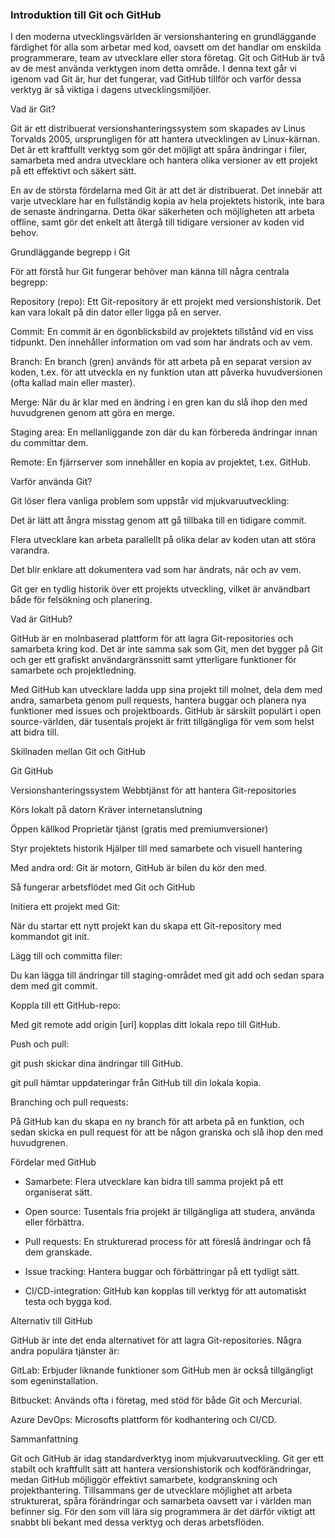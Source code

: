 ### **Introduktion till Git och GitHub**

I den moderna utvecklingsvärlden är versionshantering en grundläggande färdighet för alla som arbetar med kod, oavsett om det handlar om enskilda programmerare, team av utvecklare eller stora företag. Git och GitHub är två av de mest använda verktygen inom detta område. I denna text går vi igenom vad Git är, hur det fungerar, vad GitHub tillför och varför dessa verktyg är så viktiga i dagens utvecklingsmiljöer.



Vad är Git?

Git är ett distribuerat versionshanteringssystem som skapades av Linus Torvalds 2005, ursprungligen för att hantera utvecklingen av Linux-kärnan. Det är ett kraftfullt verktyg som gör det möjligt att spåra ändringar i filer, samarbeta med andra utvecklare och hantera olika versioner av ett projekt på ett effektivt och säkert sätt.



En av de största fördelarna med Git är att det är distribuerat. Det innebär att varje utvecklare har en fullständig kopia av hela projektets historik, inte bara de senaste ändringarna. Detta ökar säkerheten och möjligheten att arbeta offline, samt gör det enkelt att återgå till tidigare versioner av koden vid behov.



Grundläggande begrepp i Git

För att förstå hur Git fungerar behöver man känna till några centrala begrepp:



Repository (repo): Ett Git-repository är ett projekt med versionshistorik. Det kan vara lokalt på din dator eller ligga på en server.



Commit: En commit är en ögonblicksbild av projektets tillstånd vid en viss tidpunkt. Den innehåller information om vad som har ändrats och av vem.



Branch: En branch (gren) används för att arbeta på en separat version av koden, t.ex. för att utveckla en ny funktion utan att påverka huvudversionen (ofta kallad main eller master).



Merge: När du är klar med en ändring i en gren kan du slå ihop den med huvudgrenen genom att göra en merge.



Staging area: En mellanliggande zon där du kan förbereda ändringar innan du committar dem.



Remote: En fjärrserver som innehåller en kopia av projektet, t.ex. GitHub.



Varför använda Git?

Git löser flera vanliga problem som uppstår vid mjukvaruutveckling:



Det är lätt att ångra misstag genom att gå tillbaka till en tidigare commit.



Flera utvecklare kan arbeta parallellt på olika delar av koden utan att störa varandra.



Det blir enklare att dokumentera vad som har ändrats, när och av vem.



Git ger en tydlig historik över ett projekts utveckling, vilket är användbart både för felsökning och planering.



Vad är GitHub?

GitHub är en molnbaserad plattform för att lagra Git-repositories och samarbeta kring kod. Det är inte samma sak som Git, men det bygger på Git och ger ett grafiskt användargränssnitt samt ytterligare funktioner för samarbete och projektledning.



Med GitHub kan utvecklare ladda upp sina projekt till molnet, dela dem med andra, samarbeta genom pull requests, hantera buggar och planera nya funktioner med issues och projektboards. GitHub är särskilt populärt i open source-världen, där tusentals projekt är fritt tillgängliga för vem som helst att bidra till.



Skillnaden mellan Git och GitHub

Git	GitHub

Versionshanteringssystem	Webbtjänst för att hantera Git-repositories

Körs lokalt på datorn	Kräver internetanslutning

Öppen källkod	Proprietär tjänst (gratis med premiumversioner)

Styr projektets historik	Hjälper till med samarbete och visuell hantering



Med andra ord: Git är motorn, GitHub är bilen du kör den med.



Så fungerar arbetsflödet med Git och GitHub

Initiera ett projekt med Git:

När du startar ett nytt projekt kan du skapa ett Git-repository med kommandot git init.



Lägg till och committa filer:

Du kan lägga till ändringar till staging-området med git add och sedan spara dem med git commit.



Koppla till ett GitHub-repo:

Med git remote add origin \[url] kopplas ditt lokala repo till GitHub.



Push och pull:



git push skickar dina ändringar till GitHub.



git pull hämtar uppdateringar från GitHub till din lokala kopia.



Branching och pull requests:

På GitHub kan du skapa en ny branch för att arbeta på en funktion, och sedan skicka en pull request för att be någon granska och slå ihop den med huvudgrenen.



Fördelar med GitHub

* Samarbete: Flera utvecklare kan bidra till samma projekt på ett organiserat sätt.



* Open source: Tusentals fria projekt är tillgängliga att studera, använda eller förbättra.



* Pull requests: En strukturerad process för att föreslå ändringar och få dem granskade.



* Issue tracking: Hantera buggar och förbättringar på ett tydligt sätt.



* CI/CD-integration: GitHub kan kopplas till verktyg för att automatiskt testa och bygga kod.



Alternativ till GitHub

GitHub är inte det enda alternativet för att lagra Git-repositories. Några andra populära tjänster är:



GitLab: Erbjuder liknande funktioner som GitHub men är också tillgängligt som egeninstallation.



Bitbucket: Används ofta i företag, med stöd för både Git och Mercurial.



Azure DevOps: Microsofts plattform för kodhantering och CI/CD.



Sammanfattning

Git och GitHub är idag standardverktyg inom mjukvaruutveckling. Git ger ett stabilt och kraftfullt sätt att hantera versionshistorik och kodförändringar, medan GitHub möjliggör effektivt samarbete, kodgranskning och projekthantering. Tillsammans ger de utvecklare möjlighet att arbeta strukturerat, spåra förändringar och samarbeta oavsett var i världen man befinner sig. För den som vill lära sig programmera är det därför viktigt att snabbt bli bekant med dessa verktyg och deras arbetsflöden.

